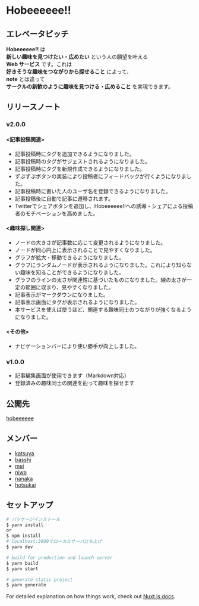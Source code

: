 # Hobeeeeee!!

## エレベータピッチ

**Hobeeeeee!!** は  
**新しい趣味を見つけたい・広めたい** という人の願望を叶える  
**Web サービス** です。これは  
**好きそうな趣味をつながりから探せること** によって、  
**note** とは違って  
**サークルの新歓のように趣味を見つける・広めること** を実現できます。

## リリースノート

### v2.0.0

#### <記事投稿関連>

- 記事投稿時にタグを追加できるようになりました。
- 記事投稿時のタグがサジェストされるようになりました。
- 記事投稿時にタグを新規作成できるようになりました。
- ずぶずぶボタンの実装により投稿者にフィードバックが行くようになりました。
- 記事投稿時に書いた人のユーザ名を登録できるようになりました。
- 記事投稿後に自動で記事に遷移されます。
- Twitterでシェアボタンを追加し、Hobeeeeee!!への誘導・シェアによる投稿者のモチベーションを高めました。

####  <趣味探し関連>

- ノードの大きさが記事数に応じて変更されるようになりました。
- ノードが同心円上に表示されることで見やすくなりました。
- グラフが拡大・移動できるようになりました。
- グラフにランダムノードが表示されるようになりました。これにより知らない趣味を知ることができるようになりました。
- グラフのラインの太さが関連性に基づいたものになりました。線の太さが一定の範囲に収まり、見やすくなりました。
- 記事表示がマークダウンになりました。
- 記事表示画面にタグが表示されるようになりました。
- 本サービスを使えば使うほど、関連する趣味同士のつながりが強くなるようになりました。

####  <その他>

- ナビゲーションバーにより使い勝手が向上しました。

### v1.0.0

- 記事編集画面が使用できます（Markdown対応）
- 登録済みの趣味同士の関連を辿って趣味を探せます

## 公開先

[hobeeeeee](https://hobeeeeee.netlify.app/)

## メンバー

- [katsuya](https://github.com/KindMaple)
- [basshi](https://github.com/Kurorie)
- [mei](https://github.com/mei28)
- [niwa](https://github.com/niwabarubossa)
- [nanaka](https://github.com/nanaka0012)
- [hotsukai](https://github.com/Hotsukai)

## セットアップ

```bash
# パッケージインストール
$ yarn install
or
$ npm install
# localhost:3000でローカルサーバ立ち上げ
$ yarn dev

# build for production and launch server
$ yarn build
$ yarn start

# generate static project
$ yarn generate
```

For detailed explanation on how things work, check out [Nuxt.js docs](https://nuxtjs.org).
